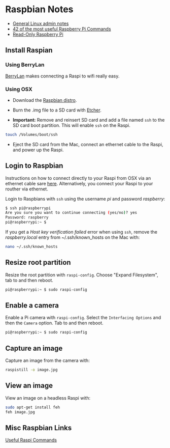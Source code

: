 # Raspbian Notes

* [General Linux admin notes](./linux.md)
* [42 of the most useful Raspberry Pi Commands](http://www.circuitbasics.com/useful-raspberry-pi-commands/)
* [Read-Only Raspberry Pi](https://learn.adafruit.com/read-only-raspberry-pi/)


## Install Raspian 

### Using BerryLan

[BerryLan](http://www.berrylan.org) makes connecting a Raspi to wifi really easy.

### Using OSX

* Download the [Raspbian distro](https://www.raspberrypi.org/downloads/raspbian/raspbian.md).

*  Burn the .img file to a SD card with [Etcher](https://etcher.io).

*  **Important:** Remove and reinsert SD card and add a file named `ssh` to the SD card boot partition.
This will enable `ssh` on the Raspi.
```bash
touch /Volumes/boot/ssh
```

*  Eject the SD card from the Mac, connect an ethernet cable to the Raspi, and power up the Raspi.

## Login to Raspbian

Instructions on how to connect directly to your Raspi from OSX via an ethernet cable 
sare [here](https://mycyberuniverse.com/mac-os/connect-to-raspberry-pi-from-a-mac-using-ethernet.html). 
Alternatively, you connect your Raspi to your routher via ethernet.

Login to Raspbians with `ssh` using the username *pi* and password *raspberry*:
```bash
$ ssh pi@raspberrypi
Are you sure you want to continue connecting (yes/no)? yes
Password: raspberry
pi@raspberrypi:~ $
```

If you get a *Host key verification failed* error when using `ssh`, 
remove the *raspberry.local* entry from ~/.ssh/known_hosts on the Mac with:

```bash
nano ~/.ssh/known_hosts
```

## Resize root partition

Resize the root partition with `raspi-config`.
Choose "Expand Filesystem", tab to <Finish> and then reboot.

```bash
pi@raspberrypi:~ $ sudo raspi-config
```

 
## Enable a camera
Enable a Pi camera with `raspi-config`. Select the `Interfacing Options` and then the `Camera` option.
Tab to <Finish> and then reboot.
```bash
pi@raspberrypi:~ $ sudo raspi-config
```

## Capture an image
Capture an image from the camera with:
```bash
raspistill -o image.jpg
```

## View an image 
View an image on a headless Raspi with:
```bash
sudo apt-get install feh
feh image.jpg
```

## Misc Raspbian Links

[Useful Raspi Commands](http://www.circuitbasics.com/useful-raspberry-pi-commands/)




